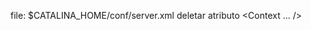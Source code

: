 
file: $CATALINA_HOME/conf/server.xml
  deletar atributo <Context ... />
    <Context docBase="votacaosumula" path="/votacaosumula" reloadable="true" source="org.eclipse.jst.jee.server:votacaosumula"/>
    
